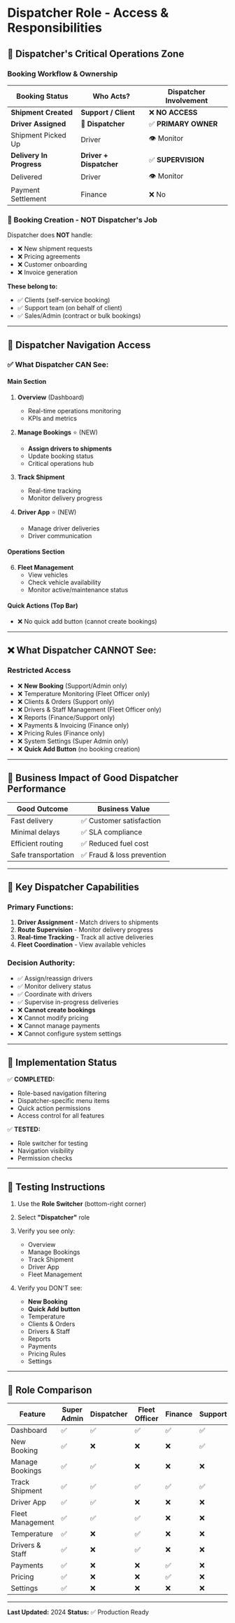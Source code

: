 # Dispatcher Role - Access & Responsibilities

## 🎯 Dispatcher's Critical Operations Zone

### Booking Workflow & Ownership
| Booking Status | Who Acts? | Dispatcher Involvement |
|---|---|---|
| **Shipment Created** | **Support / Client** | ❌ **NO ACCESS** |
| **Driver Assigned** | **🚥 Dispatcher** | ✅ **PRIMARY OWNER** |
| Shipment Picked Up | Driver | 👁️ Monitor |
| **Delivery In Progress** | **Driver + Dispatcher** | ✅ **SUPERVISION** |
| Delivered | Driver | 👁️ Monitor |
| Payment Settlement | Finance | ❌ No |

### 🚫 Booking Creation - NOT Dispatcher's Job

Dispatcher does **NOT** handle:
- ❌ New shipment requests
- ❌ Pricing agreements
- ❌ Customer onboarding
- ❌ Invoice generation

**These belong to:**
- ✅ Clients (self-service booking)
- ✅ Support team (on behalf of client)
- ✅ Sales/Admin (contract or bulk bookings)

---

## 📱 Dispatcher Navigation Access

### ✅ What Dispatcher CAN See:

#### Main Section
1. **Overview** (Dashboard)
   - Real-time operations monitoring
   - KPIs and metrics

2. **Manage Bookings** ⭐ (NEW)
   - **Assign drivers to shipments**
   - Update booking status
   - Critical operations hub

4. **Track Shipment**
   - Real-time tracking
   - Monitor delivery progress

5. **Driver App** ⭐ (NEW)
   - Manage driver deliveries
   - Driver communication

#### Operations Section
6. **Fleet Management**
   - View vehicles
   - Check vehicle availability
   - Monitor active/maintenance status

#### Quick Actions (Top Bar)
- ❌ No quick add button (cannot create bookings)

---

## ❌ What Dispatcher CANNOT See:

### Restricted Access
- ❌ **New Booking** (Support/Admin only)
- ❌ Temperature Monitoring (Fleet Officer only)
- ❌ Clients & Orders (Support only)
- ❌ Drivers & Staff Management (Fleet Officer only)
- ❌ Reports (Finance/Support only)
- ❌ Payments & Invoicing (Finance only)
- ❌ Pricing Rules (Finance only)
- ❌ System Settings (Super Admin only)
- ❌ **Quick Add Button** (no booking creation)

---

## 🎯 Business Impact of Good Dispatcher Performance

| Good Outcome | Business Value |
|---|---|
| Fast delivery | ✅ Customer satisfaction |
| Minimal delays | ✅ SLA compliance |
| Efficient routing | ✅ Reduced fuel cost |
| Safe transportation | ✅ Fraud & loss prevention |

---

## 🔑 Key Dispatcher Capabilities

### Primary Functions:
1. **Driver Assignment** - Match drivers to shipments
2. **Route Supervision** - Monitor delivery progress
3. **Real-time Tracking** - Track all active deliveries
4. **Fleet Coordination** - View available vehicles

### Decision Authority:
- ✅ Assign/reassign drivers
- ✅ Monitor delivery status
- ✅ Coordinate with drivers
- ✅ Supervise in-progress deliveries
- ❌ **Cannot create bookings**
- ❌ Cannot modify pricing
- ❌ Cannot manage payments
- ❌ Cannot configure system settings

---

## 🚀 Implementation Status

✅ **COMPLETED:**
- Role-based navigation filtering
- Dispatcher-specific menu items
- Quick action permissions
- Access control for all features

✅ **TESTED:**
- Role switcher for testing
- Navigation visibility
- Permission checks

---

## 📝 Testing Instructions

1. Use the **Role Switcher** (bottom-right corner)
2. Select **"Dispatcher"** role
3. Verify you see only:
   - Overview
   - Manage Bookings
   - Track Shipment
   - Driver App
   - Fleet Management

4. Verify you DON'T see:
   - **New Booking**
   - **Quick Add button**
   - Temperature
   - Clients & Orders
   - Drivers & Staff
   - Reports
   - Payments
   - Pricing Rules
   - Settings

---

## 🔄 Role Comparison

| Feature | Super Admin | Dispatcher | Fleet Officer | Finance | Support |
|---|---|---|---|---|---|
| Dashboard | ✅ | ✅ | ✅ | ✅ | ✅ |
| New Booking | ✅ | ❌ | ❌ | ❌ | ✅ |
| Manage Bookings | ✅ | ✅ | ❌ | ❌ | ❌ |
| Track Shipment | ✅ | ✅ | ✅ | ✅ | ✅ |
| Driver App | ✅ | ✅ | ❌ | ❌ | ❌ |
| Fleet Management | ✅ | ✅ | ✅ | ❌ | ❌ |
| Temperature | ✅ | ❌ | ✅ | ❌ | ❌ |
| Drivers & Staff | ✅ | ❌ | ✅ | ❌ | ❌ |
| Payments | ✅ | ❌ | ❌ | ✅ | ❌ |
| Pricing | ✅ | ❌ | ❌ | ✅ | ❌ |
| Settings | ✅ | ❌ | ❌ | ❌ | ❌ |

---

**Last Updated:** 2024
**Status:** ✅ Production Ready
